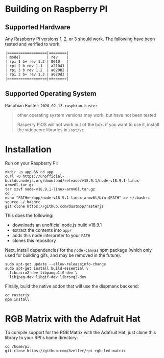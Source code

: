 # Building on Raspberry PI

## Supported Hardware

Any Raspberry Pi versions 1, 2, or 3 should work. The following have been tested and verified to work:

```
|==================|========|
| model            | rev    |
| rpi 1 b+ rev 1.2 | 0010   |
| rpi 2 b rev 1.1  | a21041 |
| rpi 3 b rev 1.2  | a02082 |
| rpi 3 b+ rev 1.3 | a020d3 |
|==================|========|
```

## Supported Operating System

Raspbian Buster: `2020-02-13-raspbian-buster`
> other operating system versions may work, but have not been tested
>
> Rasperry PiOS will not work out of the box. if you want to use it, install the videocore libraries in `/opt/vc`

# Installation

Run on your Raspberry PI:

```
mkdir -p app && cd app
curl -O https://unofficial-builds.nodejs.org/download/release/v18.9.1/node-v18.9.1-linux-armv6l.tar.gz
tar xzvf node-v18.9.1-linux-armv6l.tar.gz
cd ..
echo "PATH=~/app/node-v18.9.1-linux-armv6l/bin:$PATH" >> ~/.bashrc
source ~/.bashrc
git clone https://github.com/dustmop/rasterjs
```

This does the following:

- downloads an unofficial node.js build v18.9.1
- extract the contents into `app/`
- adds this node interpreter to your `PATH`
- clones this repository

Next, install dependencies for the `node-canvas` npm package (which only used for building gifs, and may be removed in the future):

```
sudo apt-get update --allow-releaseinfo-change
sudo apt-get install build-essential \
  libcairo2-dev libpango1.0-dev \
  libjpeg-dev libgif-dev librsvg2-dev
```

Finally, build the native addon that will use the dispmanx backend:

```
cd rasterjs
npm install
```

# RGB Matrix with the Adafruit Hat

To compile support for the RGB Matrix with the Adafruit Hat, just clone this library to your RPI's home directory:

```
cd /home/pi
git clone https://github.com/hzeller/rpi-rgb-led-matrix
```
